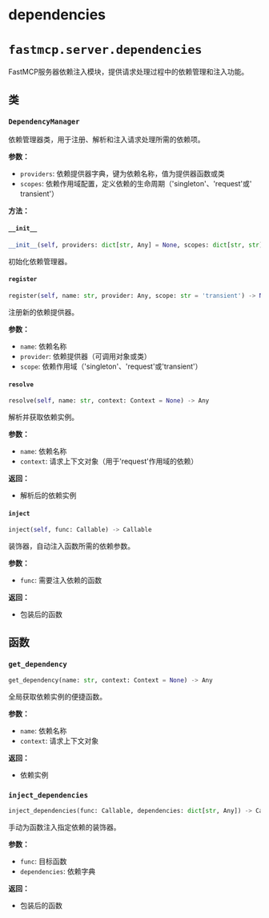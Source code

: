 # dependencies

# `fastmcp.server.dependencies`

FastMCP服务器依赖注入模块，提供请求处理过程中的依赖管理和注入功能。

## 类

### `DependencyManager`

依赖管理器类，用于注册、解析和注入请求处理所需的依赖项。

**参数：**
- `providers`: 依赖提供器字典，键为依赖名称，值为提供器函数或类
- `scopes`: 依赖作用域配置，定义依赖的生命周期（'singleton'、'request'或' transient'）

**方法：**

#### `__init__`

```python
__init__(self, providers: dict[str, Any] = None, scopes: dict[str, str] = None)
```

初始化依赖管理器。

#### `register`

```python
register(self, name: str, provider: Any, scope: str = 'transient') -> None
```

注册新的依赖提供器。

**参数：**
- `name`: 依赖名称
- `provider`: 依赖提供器（可调用对象或类）
- `scope`: 依赖作用域（'singleton'、'request'或'transient'）

#### `resolve`

```python
resolve(self, name: str, context: Context = None) -> Any
```

解析并获取依赖实例。

**参数：**
- `name`: 依赖名称
- `context`: 请求上下文对象（用于'request'作用域的依赖）

**返回：**
- 解析后的依赖实例

#### `inject`

```python
inject(self, func: Callable) -> Callable
```

装饰器，自动注入函数所需的依赖参数。

**参数：**
- `func`: 需要注入依赖的函数

**返回：**
- 包装后的函数

## 函数

### `get_dependency`

```python
get_dependency(name: str, context: Context = None) -> Any
```

全局获取依赖实例的便捷函数。

**参数：**
- `name`: 依赖名称
- `context`: 请求上下文对象

**返回：**
- 依赖实例

### `inject_dependencies`

```python
inject_dependencies(func: Callable, dependencies: dict[str, Any]) -> Callable
```

手动为函数注入指定依赖的装饰器。

**参数：**
- `func`: 目标函数
- `dependencies`: 依赖字典

**返回：**
- 包装后的函数